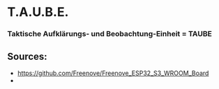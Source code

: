 # T.A.U.B.E.
### Taktische Aufklärungs- und Beobachtung-Einheit = TAUBE



## Sources:
- https://github.com/Freenove/Freenove_ESP32_S3_WROOM_Board
- 
